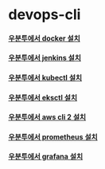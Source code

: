 # devops-cli

#### [우분투에서 docker 설치](https://github.com/shinbaak/devops-cli/blob/master/ubuntu-docker.md)
#### [우분투에서 jenkins 설치](https://github.com/shinbaak/devops-cli/blob/master/ubuntu-jenkins.md)
#### [우분투에서 kubectl 설치](https://github.com/shinbaak/devops-cli/blob/master/ubuntu-kubectl.md)
#### [우분투에서 eksctl 설치](https://github.com/shinbaak/devops-cli/blob/master/ubuntu-eksctl.md)
#### [우분투에서 aws cli 2 설치](https://github.com/shinbaak/devops-cli/blob/master/ubuntu-awscli2.md)
#### [우분투에서 prometheus 설치](https://github.com/shinbaak/devops-cli/blob/master/ubuntu-prometheus.md)
#### [우분투에서 grafana 설치](https://github.com/shinbaak/devops-cli/blob/master/ubuntu-grafana.md)
